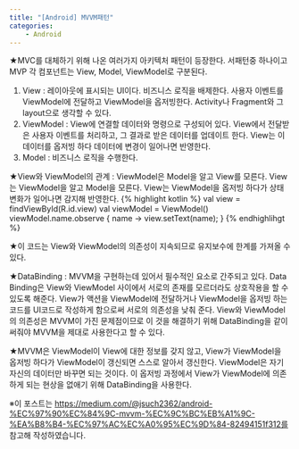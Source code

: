```yaml
---
title: "[Android] MVVM패턴"
categories:
    - Android
---
```

★MVC를 대체하기 위해 나온 여러가지 아키텍처 패턴이 등장한다. 서패턴중 하나이고 MVP 각 컴포넌트는 View, Model, ViewModel로 구분된다.

1. View : 레이아웃에 표시되는 UI이다. 비즈니스 로직을 배제한다. 사용자 이벤트를 ViewModel에 전달하고 ViewModel을 옵저빙한다. Activity나 Fragment와 그 layout으로 생각할 수 있다.
2. ViewModel : View에 연결할 데이터와 명령으로 구성되어 있다. View에서 전달받은 사용자 이벤트를 처리하고, 그 결과로 받은 데이터를 업데이트 한다. View는 이 데이터를 옵저빙 하다 데이터에 변경이 일어나면 반영한다.
3. Model : 비즈니스 로직을 수행한다.

★View와 ViewModel의 관계 : ViewModel은 Model을 알고 View를 모른다. View는 ViewModel을 알고 Model을 모른다. View는 ViewModel을 옵저빙 하다가 상태변화가 일어나면 감지해 반영한다.
{% highlight kotlin %}
val view = findViewById(R.id.view)
val viewModel = ViewModel()
viewModel.name.observe { name ->
    view.setText(name);
}
{% endhighlihgt %}

★이 코드는 View와 ViewModel의 의존성이 지속되므로 유지보수에 한계를 가져올 수 있다. 

★DataBinding :  MVVM을 구현하는데 있어서 필수적인 요소로 간주되고 있다. Data Binding은 View와 ViewModel 사이에서 서로의 존재를 모르더라도 상호작용을 할 수 있도록 해준다. View가 액션을 ViewModel에 전달하거나 ViewModel을 옵저빙 하는 코드를 UI코드로 작성하게 함으로써 서로의 의존성을 낮춰 준다. View와 ViewModel의 의존성은 MVVM이 가진 문제점이므로 이 것을 해결하기 위해 DataBinding을 같이 써줘야 MVVM을 제대로 사용한다고 할 수 있다.

★MVVM은 ViewModel이 View에 대한 정보를 갖지 않고, View가 ViewModel을 옵저빙 하다가 ViewModel이 갱신되면 스스로 알아서 갱신한다. ViewModel은 자기 자신의 데이터만 바꾸면 되는 것이다. 이 옵저빙 과정에서 View가 ViewModel에 의존하게 되는 현상을 없애기 위해 DataBinding을 사용한다. 

※이 포스트는 https://medium.com/@jsuch2362/android-%EC%97%90%EC%84%9C-mvvm-%EC%9C%BC%EB%A1%9C-%EA%B8%B4-%EC%97%AC%EC%A0%95%EC%9D%84-82494151f312를 참고해 작성하였습니다.